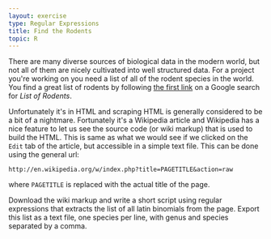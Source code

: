 ```yaml
---
layout: exercise
type: Regular Expressions
title: Find the Rodents
topic: R
---
```


There are many diverse sources of biological data in the modern world,
but not all of them are nicely cultivated into well structured data. For
a project you're working on you need a list of all of the rodent species
in the world. You find a great list of rodents by following [the first
link](http://en.wikipedia.org/wiki/List_of_rodents) on a Google search
for *List of Rodents*.

Unfortunately it's in HTML and scraping HTML is generally considered to
be a bit of a nightmare. Fortunately it's a Wikipedia article and
Wikipedia has a nice feature to let us see the source code (or wiki
markup) that is used to build the HTML. This is same as what we would
see if we clicked on the `Edit` tab of the article, but accessible in a
simple text file. This can be done using the general url:

`http://en.wikipedia.org/w/index.php?title=PAGETITLE&action=raw`

where `PAGETITLE` is replaced with the actual title of the page.

Download the wiki markup and write a short script using regular
expressions that extracts the list of all latin binomials from the page.
Export this list as a text file, one species per line, with genus and
species separated by a comma.
